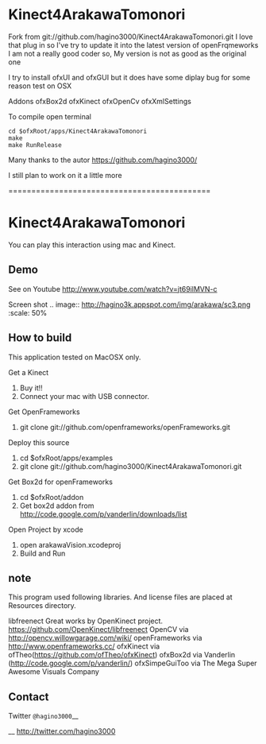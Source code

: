 Kinect4ArakawaTomonori
======================

Fork from git://github.com/hagino3000/Kinect4ArakawaTomonori.git 
I love that plug in so I've try to update it into the latest version of openFrqmeworks
I am not a really good coder so,
My version is not as good as the original one

I try to install ofxUI and ofxGUI but it does have some diplay bug for some reason
test on OSX

Addons
	ofxBox2d
	ofxKinect
	ofxOpenCv
	ofxXmlSettings

To compile
	open terminal

	cd $ofxRoot/apps/Kinect4ArakawaTomonori
	make
	make RunRelease


Many thanks to the autor
https://github.com/hagino3000/

I still plan to work on it a little more

============================================


Kinect4ArakawaTomonori
======================

You can play this interaction using mac and Kinect.

Demo
----
See on Youtube
  http://www.youtube.com/watch?v=jt69ilMVN-c

Screen shot
  .. image:: http://hagino3k.appspot.com/img/arakawa/sc3.png
     :scale: 50%
  

How to build
------------
This application tested on MacOSX only.

Get a Kinect

1. Buy it!!
2. Connect your mac with USB connector.

Get OpenFrameworks

1. git clone git://github.com/openframeworks/openFrameworks.git

Deploy this source

1. cd $ofxRoot/apps/examples
2. git clone git://github.com/hagino3000/Kinect4ArakawaTomonori.git 

Get Box2d for openFrameworks

1. cd $ofxRoot/addon
2. Get box2d addon from http://code.google.com/p/vanderlin/downloads/list

Open Project by xcode

1. open arakawaVision.xcodeproj
2. Build and Run

note
----

This program used following libraries. And license files are placed at Resources directory.

libfreenect
  Great works by OpenKinect project.  https://github.com/OpenKinect/libfreenect
OpenCV
  via http://opencv.willowgarage.com/wiki/
openFrameworks 
  via http://www.openframeworks.cc/
ofxKinect 
  via ofTheo(https://github.com/ofTheo/ofxKinect)
ofxBox2d 
  via Vanderlin (http://code.google.com/p/vanderlin/)
ofxSimpeGuiToo 
  via The Mega Super Awesome Visuals Company

  
Contact
-------
Twitter `@hagino3000`__

__ http://twitter.com/hagino3000
